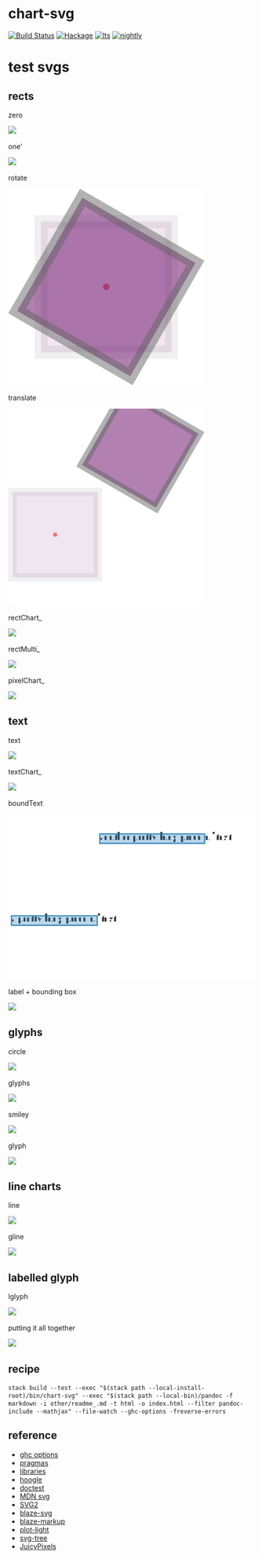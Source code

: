 chart-svg
=========

[![Build
Status](https://travis-ci.org/tonyday567/chart-svg.svg)](https://travis-ci.org/tonyday567/chart-svg)
[![Hackage](https://img.shields.io/hackage/v/chart-svg.svg)](https://hackage.haskell.org/package/chart-svg)
[![lts](https://www.stackage.org/package/chart-svg/badge/lts)](http://stackage.org/lts/package/chart-svg)
[![nightly](https://www.stackage.org/package/chart-svg/badge/nightly)](http://stackage.org/nightly/package/chart-svg)

test svgs
=========

rects
-----

zero

![](other/zero.svg)

one'

![](other/one'.svg)

rotate

![](other/rotateOne.svg)

translate

![](other/translateOne.svg)

rectChart\_

![](other/rectChart_Example.svg)

rectMulti\_

![](other/rectMulti_Example.svg)

pixelChart\_

![](other/pixelExample.svg)

text
----

text

![](other/textExample.svg)

textChart\_

![](other/textChart_Example.svg)

boundText

![](other/boundText.svg)

label + bounding box

![](other/labelExample.svg)

glyphs
------

circle

![](other/circleExample.svg)

glyphs

![](other/glyphsExample.svg)

smiley

![](other/smileyExample.svg)

glyph

![](other/glyphExample.svg)

line charts
-----------

line

![](other/lineExample.svg)

gline

![](other/glineExample.svg)

labelled glyph
--------------

lglyph

![](other/lglyphExample.svg)

putting it all together

![](other/compoundExample.svg)

recipe
------

    stack build --test --exec "$(stack path --local-install-root)/bin/chart-svg" --exec "$(stack path --local-bin)/pandoc -f markdown -i other/readme_.md -t html -o index.html --filter pandoc-include --mathjax" --file-watch --ghc-options -freverse-errors

reference
---------

-   [ghc
    options](https://downloads.haskell.org/~ghc/latest/docs/html/users_guide/flags.html#flag-reference)
-   [pragmas](https://downloads.haskell.org/~ghc/latest/docs/html/users_guide/lang.html)
-   [libraries](https://www.stackage.org/)
-   [hoogle](https://www.stackage.org/package/hoogle)
-   [doctest](https://www.stackage.org/package/doctest)
-   [MDN svg](https://developer.mozilla.org/en-US/docs/Web/SVG/Tutorial)
-   [SVG2](https://www.w3.org/TR/SVG2/text.html#TextAnchoringProperties)
-   [blaze-svg](http://hackage.haskell.org/package/blaze-svg-0.3.6.1)
-   [blaze-markup](http://hackage.haskell.org/package/blaze-markup-0.8.2.1/docs/Text-Blaze-Internal.html#t:Attributable)
-   [plot-light](https://hackage.haskell.org/package/plot-light-0.4.3/docs/src/Graphics.Rendering.Plot.Light.Internal.html#text)
-   [svg-tree](http://hackage.haskell.org/package/svg-tree-0.6.2.2/docs/Graphics-Svg-Types.html#v:documentLocation)
-   [JuicyPixels](http://hackage.haskell.org/package/JuicyPixels-3.2.9.5/docs/Codec-Picture-Types.html#t:PixelRGBA8)


